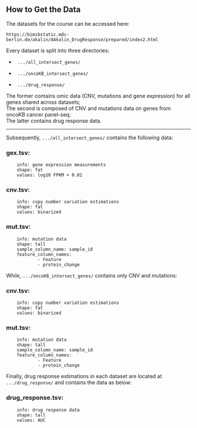 ## How to Get the Data
The datasets for the course can be accessed here:
```
https://bimsbstatic.mdc-berlin.de/akalin/AAkalin_DrugResponse/prepared/index2.html
```

Every dataset is split into three directories:
-      .../all_intersect_genes/
-      .../oncoKB_intersect_genes/
-      .../drug_response/
The former contains omic data (CNV, mutations and gene expression) for all genes shared across datasets;\
The second is composed of CNV and mutations data on genes from oncoKB cancer panel-seq;\
The latter contains drug response data.


-----
Subsequently, ```.../all_intersect_genes/``` contains the following data: 

### gex.tsv:
        info: gene expression measurements
        shape: fat
        values: log10 FPKM + 0.01

### cnv.tsv:
        info: copy number variation estimations
        shape: fat
        values: binarized

### mut.tsv:
        info: mutation data
        shape: tall
        sample_column_name: sample_id
        feature_column_names:
                - Feature
                - protein_change
                
While, ```.../oncoKB_intersect_genes/``` contains only CNV and mutations:  
 
### cnv.tsv:
        info: copy number variation estimations
        shape: fat
        values: binarized

### mut.tsv:
        info: mutation data
        shape: tall
        sample_column_name: sample_id
        feature_column_names:
                - Feature
                - protein_change
 
 
Finally, drug response estimations in each dataset are located at ```.../drug_response/``` and contains the data as below:

### drug_response.tsv:
        info: drug response data
        shape: tall
        values: AUC
